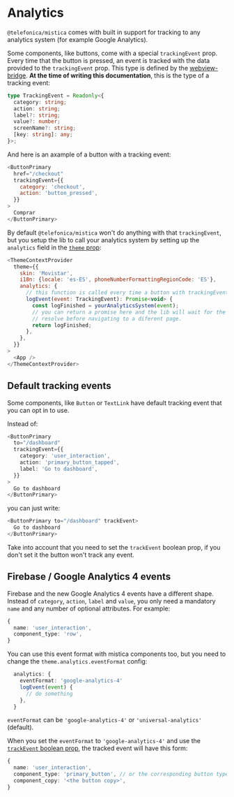 # Analytics

`@telefonica/mistica` comes with built in support for tracking to any analytics system (for example Google
Analytics).

Some components, like buttons, come with a special `trackingEvent` prop. Every time that the button is
pressed, an event is tracked with the data provided to the `trackingEvent` prop. This type is defined by the
[webview-bridge](https://github.com/Telefonica/webview-bridge). **At the time of writing this documentation**,
this is the type of a tracking event:

```ts
type TrackingEvent = Readonly<{
  category: string;
  action: string;
  label?: string;
  value?: number;
  screenName?: string;
  [key: string]: any;
}>;
```

And here is an axample of a button with a tracking event:

```js
<ButtonPrimary
  href="/checkout"
  trackingEvent={{
    category: 'checkout',
    action: 'button_pressed',
  }}
>
  Comprar
</ButtonPrimary>
```

By default `@telefonica/mistica` won't do anything with that `trackingEvent`, but you setup the lib to call
your analytics system by setting up the `analytics` field in the [`theme` prop](./theme-config.md):

```js
<ThemeContextProvider
  theme={{
    skin: 'Movistar',
    i18n: {locale: 'es-ES', phoneNumberFormattingRegionCode: 'ES'},
    analytics: {
      // this function is called every time a button with trackingEvent is pressed
      logEvent(event: TrackingEvent): Promise<void> {
        const logFinished = yourAnalyticsSystem(event);
        // you can return a promise here and the lib will wait for the promise to
        // resolve before navigating to a diferent page.
        return logFinished;
      },
    },
  }}
>
  <App />
</ThemeContextProvider>
```

## Default tracking events

Some components, like `Button` or `TextLink` have default tracking event that you can opt in to use.

Instead of:

```ts
<ButtonPrimary
  to="/dashboard"
  trackingEvent={{
    category: 'user_interaction',
    action: 'primary_button_tapped',
    label: 'Go to dashboard',
  }}
>
  Go to dashboard
</ButtonPrimary>
```

you can just write:

```ts
<ButtonPrimary to="/dashboard" trackEvent>
  Go to dashboard
</ButtonPrimary>
```

Take into account that you need to set the `trackEvent` boolean prop, if you don't set it the button won't
track any event.

## Firebase / Google Analytics 4 events

Firebase and the new Google Analytics 4 events have a different shape. Instead of `category`, `action`,
`label` and `value`, you only need a mandatory `name` and any number of optional attributes. For example:

```ts
{
  name: 'user_interaction',
  component_type: 'row',
}
```

You can use this event format with mistica components too, but you need to change the
`theme.analytics.eventFormat` config:

```ts
  analytics: {
    eventFormat: 'google-analytics-4'
    logEvent(event) {
      // do something
    },
  }
```

`eventFormat` can be `'google-analytics-4'` or `'universal-analytics'` (default).

When you set the `eventFormat` to `'google-analytics-4'` and use the
[`trackEvent` boolean prop](#default-tracking-events), the tracked event will have this form:

```ts
{
  name: 'user_interaction',
  component_type: 'primary_button', // or the corresponding button type
  component_copy: '<the button copy>',
}
```
